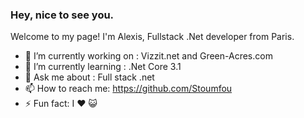 ### Hey, nice to see you.

Welcome to my page!
I'm Alexis, Fullstack .Net developer from  Paris.

- 🔭 I’m currently working on : Vizzit.net and Green-Acres.com
- 🌱 I’m currently learning : .Net Core 3.1
- 💬 Ask me about : Full stack .net
- 📫 How to reach me: https://github.com/Stoumfou
- ⚡ Fun fact: I ❤️ :smiley_cat:
